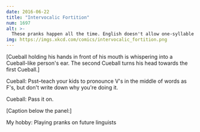 ```yaml
---
date: 2016-06-22
title: "Intervocalic Fortition"
num: 1697
alt: >-
  These pranks happen all the time. English doesn't allow one-syllable words to end in a lax vowel, so writers on The Simpsons decided to mess with future linguists by introducing the word "meh."
img: https://imgs.xkcd.com/comics/intervocalic_fortition.png
---
```

[Cueball holding his hands in front of his mouth is whispering into a Cueball-like person's ear. The second Cueball turns his head towards the first Cueball.]

Cueball: Psst&ndash;teach your kids to pronounce V's in the middle of words as F's, but don't write down why you're doing it.

Cueball: Pass it on.

[Caption below the panel:]

My hobby: Playing pranks on future linguists